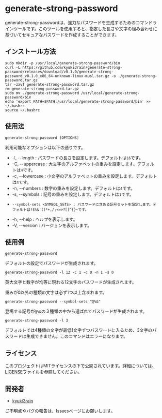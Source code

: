 # generate-strong-password

generate-strong-passwordは、強力なパスワードを生成するためのコマンドラインツールです。このツールを使用すると、指定した長さや文字の組み合わせに基づいてセキュアなパスワードを作成することができます。

## インストール方法

```shell
sudo mkdir -p /usr/local/generate-strong-password/bin
curl -L https://github.com/kyuki3rain/generate-strong-password/releases/download/v0.1.0/generate-strong-password_v0.1.0_x86_64-unknown-linux-musl.tar.gz -o ./generate-strong-password.tar.gz
tar -zxvf generate-strong-password.tar.gz
rm generate-strong-password.tar.gz
sudo mv ./generate-strong-password /usr/local/generate-strong-password/bin
echo 'export PATH=$PATH:/usr/local/generate-strong-password/bin' >> ~/.bashrc
source ~/.bashrc
```

## 使用法

```shell
generate-strong-password [OPTIONS]
```

利用可能なオプションは以下の通りです。

- -l, --length <LENGTH>           : パスワードの長さを設定します。デフォルトは`16`です。
- -C, --uppercase <UPPERCASE>     : 大文字のアルファベットの重みを設定します。デフォルトは`4`です。
- -c, --lowercase <LOWERCASE>     : 小文字のアルファベットの重みを設定します。デフォルトは`4`です。
- -n, --numbers <NUMBERS>         : 数字の重みを設定します。デフォルトは`4`です。
- -s, --symbols <SYMBOLS>         : 記号の重みを設定します。デフォルトは`1`です。
-     --symbol-sets <SYMBOL_SETS> : パスワードに含める記号セットを設定します。デフォルトは!$%&'()*+,/;<=>?[]^{}~です。
- -h, --help                      : ヘルプを表示します。
- -V, --version                   : バージョンを表示します。


## 使用例

```shell
generate-strong-password
```

デフォルトの設定でパスワードが生成されます。

```
generate-strong-password -l 12 -C 1 -c 0 -n 1 -s 0
```

英大文字と数字が均等に現れる12文字のパスワードが生成されます。

重みが0以外の種類の文字は必ず1つ以上含まれます。


```
generate-strong-password --symbol-sets "@%&"
```

登場する記号が`@%&`の３種類の中から選ばれてパスワードが生成されます。

```
generate-strong-password -l 3
```

デフォルトでは4種類の文字が最低1文字ずつパスワードに入るため、3文字のパスワードは生成できません。このコマンドはエラーになります。

## ライセンス

このプロジェクトはMITライセンスの下で公開されています。詳細については、[LICENSE](https://github.com/kyuki3rain/generate-strong-password/blob/master/LICENSE)ファイルを参照してください。


## 開発者
- [kyuki3rain](https://github.com/kyuki3rain)

ご不明点やバグの報告は、Issuesページにお願いします。